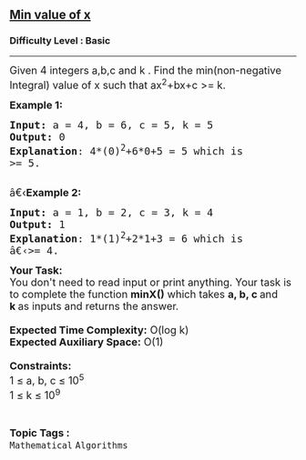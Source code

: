 <h2><a href="https://practice.geeksforgeeks.org/problems/min-value-of-x2252/1?page=18&difficulty[]=-1&status[]=unsolved&sortBy=accuracy">Min value of x</a></h2><h3>Difficulty Level : Basic</h3><hr><div class="problems_problem_content__Xm_eO"><p><span style="font-size:18px">Given 4 integers a,b,c and k . Find the min(non-negative Integral) value of x such that ax<sup>2</sup>+bx+c&nbsp;&gt;= k.</span></p>

<p><span style="font-size:18px"><strong>Example 1:</strong></span></p>

<pre><span style="font-size:18px"><strong>Input: </strong>a = 4, b = 6, c = 5, k = 5
<strong>Output:</strong> 0
<strong>Explanation</strong>: 4*(0)<sup>2</sup>+6*0+5 = 5 which is
&gt;= 5.</span></pre>

<p><br>
<span style="font-size:18px">â€‹<strong>Example 2:</strong></span></p>

<pre><span style="font-size:18px"><strong>Input: </strong>a = 1, b = 2, c = 3, k = 4 
<strong>Output:</strong> 1 
<strong>Explanation</strong>: 1*(1)<sup>2</sup>+2*1+3 = 6 which is
â€‹&gt;= 4.</span></pre>

<p><span style="font-size:18px"><strong>Your Task:&nbsp;&nbsp;</strong><br>
You don't need to read input or print anything. Your task is to complete the function&nbsp;<strong>minX()</strong>&nbsp;which takes <strong>a, b, c </strong>and <strong>k&nbsp;</strong>as inputs and returns the answer.<br>
<br>
<strong>Expected Time Complexity:</strong>&nbsp;O(log k)<br>
<strong>Expected Auxiliary Space:</strong>&nbsp;O(1)<br>
<br>
<strong>Constraints:</strong><br>
1 ≤ a, b, c ≤ 10<sup>5</sup><br>
1 ≤ k ≤ 10<sup>9</sup></span></p>
</div><br><p><span style=font-size:18px><strong>Topic Tags : </strong><br><code>Mathematical</code>&nbsp;<code>Algorithms</code>&nbsp;
